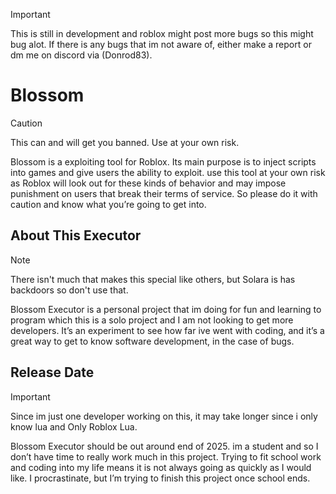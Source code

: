 > [!IMPORTANT]
> This is still in development and roblox might post more bugs so this might bug alot. If there is any bugs that im not aware of, either make a report or dm me on discord via (Donrod83).

# Blossom

> [!CAUTION]
> This can and will get you banned. Use at your own risk.

Blossom is a exploiting tool for Roblox. Its main purpose is to inject scripts into games and give users the ability to exploit. use this tool at your own risk as Roblox will look out for these kinds of behavior and may impose punishment on users that break their terms of service. So please do it with caution and know what you’re going to get into.

## About This Executor

> [!NOTE]
> There isn't much that makes this special like others, but Solara is has backdoors so don't use that.

Blossom Executor is a personal project that im doing for fun and learning to program which this is a solo project and I am not looking to get more developers. It’s an experiment to see how far ive went with coding, and it’s a great way to get to know software development, in the case of bugs.

## Release Date

> [!IMPORTANT]
> Since im just one developer working on this, it may take longer since i only know lua and Only Roblox Lua.

Blossom Executor should be out around end of 2025. im a student and so I don’t have time to really work much in this project. Trying to fit school work and coding into my life means it is not always going as quickly as I would like. I procrastinate, but I’m trying to finish this project once school ends.
